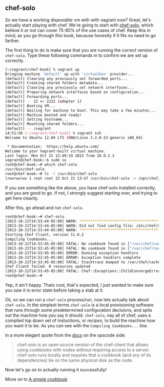 chef-solo
---------

So we have a working _disposable_ vm with with vagrant now? Great, let's actually start playing with chef.  We're going to start with [chef-solo](http://docs.opscode.com/chef_solo.html), which believe it or not can cover 75-85% of the use cases of chef. Keep this in mind, as you go through this book, because honestly if it fits no need to go farther.

The first thing to do is make sure that you are running the correct version of `chef-solo`. Type these following commands in to confirm we are set up correctly.
```bash
[~/vagrant/chef-book] % vagrant up
Bringing machine 'default' up with 'virtualbox' provider...
[default] Clearing any previously set forwarded ports...
[default] Creating shared folders metadata...
[default] Clearing any previously set network interfaces...
[default] Preparing network interfaces based on configuration...
[default] Forwarding ports...
[default] -- 22 => 2222 (adapter 1)
[default] Booting VM...
[default] Waiting for machine to boot. This may take a few minutes...
[default] Machine booted and ready!
[default] Setting hostname...
[default] Mounting shared folders...
[default] -- /vagrant
14:51:58 [~/vagrant/chef-book] % vagrant ssh
Welcome to Ubuntu 12.04 LTS (GNU/Linux 3.2.0-23-generic x86_64)

 * Documentation:  https://help.ubuntu.com/
Welcome to your Vagrant-built virtual machine.
Last login: Mon Oct 21 13:49:19 2013 from 10.0.2.2
vagrant@chef-book:~$ sudo su -
root@chef-book:~# which chef-solo
/usr/bin/chef-solo
root@chef-book:~# ls -l /usr/bin/chef-solo
lrwxrwxrwx 1 root root 23 Oct 21 13:47 /usr/bin/chef-solo -> /opt/chef/bin/chef-solo
```
If you see something like the above, you have chef-solo installed correctly, and you are good to go. If not, I strongly suggest starting over, and trying to get here cleanly.

After this, go ahead and run `chef-solo`.
```bash
root@chef-book:~# chef-solo
[2013-10-21T14:53:44-05:00] WARN: *****************************************
[2013-10-21T14:53:44-05:00] WARN: Did not find config file: /etc/chef/solo.rb, using command line options.
[2013-10-21T14:53:44-05:00] WARN: *****************************************
Starting Chef Client, version 11.6.2
Compiling Cookbooks...
[2013-10-21T14:53:45-05:00] FATAL: No cookbook found in ["/var/chef/cookbooks", "/var/chef/site-cookbooks"], make sure cookbook_path is set correctly.
[2013-10-21T14:53:45-05:00] FATAL: No cookbook found in ["/var/chef/cookbooks", "/var/chef/site-cookbooks"], make sure cookbook_path is set correctly.
[2013-10-21T14:53:45-05:00] ERROR: Running exception handlers
[2013-10-21T14:53:45-05:00] ERROR: Exception handlers complete
[2013-10-21T14:53:45-05:00] FATAL: Stacktrace dumped to /var/chef/cache/chef-stacktrace.out
Chef Client failed. 0 resources updated
[2013-10-21T14:53:45-05:00] FATAL: Chef::Exceptions::ChildConvergeError: Chef run process exited unsuccessfully (exit code 1)
root@chef-book:~#
```
Yep, it ain't happy. Thats cool, that's expected, I just wanted to make sure you saw it in error state before taking a stab at it.

Ok, so we can run a `chef-solo` process/run, now lets actually talk about `chef-solo`. In the simplest terms `chef-solo` is a local provisioning software that runs through some predetermined configuration decisions, and spits out the machine how you say it should. `chef-solo`, nay all of chef, uses a compiled top down set of instuctions, or _recipes_, to build the machine how you want it to be. As you can see with the `Compiling Cookbooks...` line.

In a more elegant quote from the [docs](http://docs.opscode.com/chef_solo.html) on the opscode side:
> chef-solo is an open source version of the chef-client that allows using cookbooks with nodes without requiring access to a server. chef-solo runs locally and requires that a cookbook (and any of its dependencies) be on the same physical disk as the node.

Now let's go on to actually running it successfully!

Move on to [A simple cookbook](06-write-simple-base-cookbook.md)
